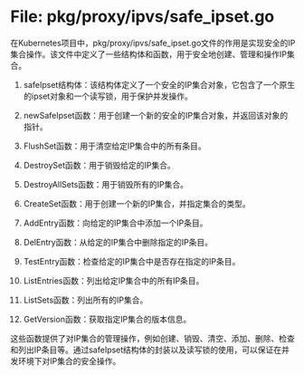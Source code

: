 # File: pkg/proxy/ipvs/safe_ipset.go

在Kubernetes项目中，pkg/proxy/ipvs/safe_ipset.go文件的作用是实现安全的IP集合操作。该文件中定义了一些结构体和函数，用于安全地创建、管理和操作IP集合。

1. safeIpset结构体：该结构体定义了一个安全的IP集合对象，它包含了一个原生的ipset对象和一个读写锁，用于保护并发操作。

2. newSafeIpset函数：用于创建一个新的安全的IP集合对象，并返回该对象的指针。

3. FlushSet函数：用于清空给定IP集合中的所有条目。

4. DestroySet函数：用于销毁给定的IP集合。

5. DestroyAllSets函数：用于销毁所有的IP集合。

6. CreateSet函数：用于创建一个新的IP集合，并指定集合的类型。

7. AddEntry函数：向给定的IP集合中添加一个IP条目。

8. DelEntry函数：从给定的IP集合中删除指定的IP条目。

9. TestEntry函数：检查给定的IP集合中是否存在指定的IP条目。

10. ListEntries函数：列出给定IP集合中的所有IP条目。

11. ListSets函数：列出所有的IP集合。

12. GetVersion函数：获取指定IP集合的版本信息。

这些函数提供了对IP集合的管理操作，例如创建、销毁、清空、添加、删除、检查和列出IP条目等。通过safeIpset结构体的封装以及读写锁的使用，可以保证在并发环境下对IP集合的安全操作。

